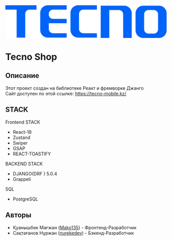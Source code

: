 <img src="https://github.com/Mako135/techno-shop/blob/main/frontend/src/assets/logo.png" alt="Alt Text">

# Tecno Shop
## Описание

Этот проект создан на библиотеке Реакт и фремворке Джанго
<br />
Сайт доступен по этой ссылке: https://tecno-mobile.kz/


## STACK

Frontend STACK
- React-18
- Zustand
- Swiper
- GSAP
- REACT-TOASTIFY

BACKEND STACK
- DJANGO(DRF ) 5.0.4
- Grappeli


SQL
- PostgreSQL

## Авторы

- Қуанышбек Мағжан ([Mako135](https://github.com/Mako135)) - Фронтенд-Разработчик 
- Сақтағанов Нұржан ([nurekedev](https://github.com/nurekedev)) - Бэкенд-Разработчик
